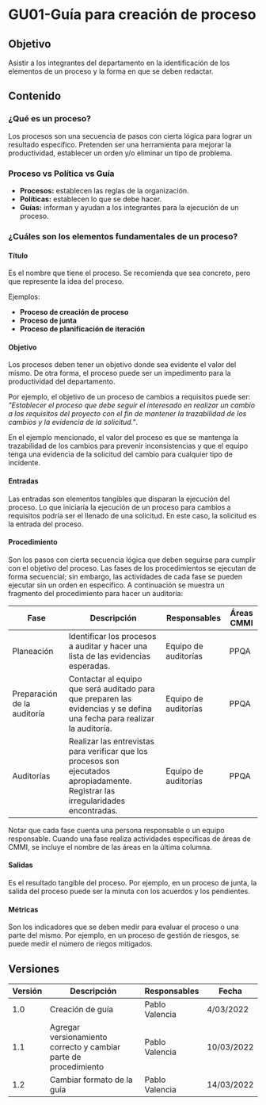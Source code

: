 # GU01-Guía para creación de proceso

## Objetivo

Asistir a los integrantes del departamento en la identificación de los elementos
de un proceso y la forma en que se deben redactar.

## Contenido

### ¿Qué es un proceso?

Los procesos son una secuencia de pasos con cierta lógica para lograr un
resultado específico. Pretenden ser una herramienta para mejorar la
productividad, establecer un orden y/o eliminar un tipo de problema.

### Proceso vs Política vs Guía

- **Procesos:** establecen las reglas de la organización.
- **Políticas:** establecen lo que se debe hacer.
- **Guías:** informan y ayudan a los integrantes para la ejecución de un
proceso.

### ¿Cuáles son los elementos fundamentales de un proceso?

#### Título

Es el nombre que tiene el proceso. Se recomienda que sea concreto, pero que
represente la idea del proceso.

Ejemplos:

- **Proceso de creación de proceso**
- **Proceso de junta**
- **Proceso de planificación de iteración**

#### Objetivo

Los procesos deben tener un objetivo donde sea evidente el valor del mismo. De
otra forma, el proceso puede ser un impedimento para la productividad del
departamento.

Por ejemplo, el objetivo de un proceso de cambios a requisitos
puede ser: *"Establecer el proceso que debe seguir el interesado en realizar un
cambio a los requisitos del proyecto con el fin de mantener la trazabilidad de
los cambios y la evidencia de la solicitud."*.

En el ejemplo mencionado, el valor del proceso es que se mantenga la
trazabilidad de los cambios para prevenir inconsistencias y que el equipo tenga
una evidencia de la solicitud del cambio para cualquier tipo de incidente.

#### Entradas

Las entradas son elementos tangibles que disparan la ejecución del proceso. Lo
que iniciaría la ejecución de un proceso para cambios a requisitos podría ser
el llenado de una solicitud. En este caso, la solicitud es la entrada del
proceso.

#### Procedimiento

Son los pasos con cierta secuencia lógica que deben seguirse para cumplir
con el objetivo del proceso. Las fases de los procedimientos se ejecutan de
forma secuencial; sin embargo, las actividades de cada fase se pueden ejecutar
sin un orden en específico. A continuación se muestra un fragmento del
procedimiento para hacer un auditoría:

| Fase                        | Descripción                                                                                                                        | Responsables         | Áreas CMMI |
|-----------------------------|------------------------------------------------------------------------------------------------------------------------------------|----------------------|------------|
| Planeación                  | Identificar los procesos a auditar y hacer una lista de las evidencias esperadas.                                                  | Equipo de auditorías | PPQA       |
| Preparación de la auditoría | Contactar al equipo que será auditado para que preparen las evidencias y se defina una fecha para realizar la auditoría.           | Equipo de auditorías | PPQA       |
| Auditorías                  | Realizar las entrevistas para verificar que los procesos son ejecutados apropiadamente. Registrar las irregularidades encontradas. | Equipo de auditorías | PPQA       |


Notar que cada fase cuenta una persona responsable o un equipo responsable.
Cuando una fase realiza actividades específicas de áreas de CMMI, se incluye
el nombre de las áreas en la última columna.

#### Salidas

Es el resultado tangible del proceso. Por ejemplo, en un proceso de junta, la
salida del proceso puede ser la minuta con los acuerdos y los pendientes.

#### Métricas

Son los indicadores que se deben medir para evaluar el proceso o una parte del
mismo. Por ejemplo, en un proceso de gestión de riesgos, se puede medir el
número de riegos mitigados.

## Versiones

| Versión | Descripción                                                  | Responsables   | Fecha      |
| ------- | ------------------------------------------------------------ | -------------- | ---------- |
| 1.0     | Creación de guía                                             | Pablo Valencia | 4/03/2022  |
| 1.1     | Agregar versionamiento correcto y cambiar parte de procedimiento | Pablo Valencia | 10/03/2022 |
| 1.2     | Cambiar formato de la guía                                   | Pablo Valencia | 14/03/2022 |

